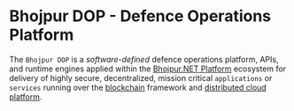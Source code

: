 # Bhojpur DOP - Defence Operations Platform

The `Bhojpur DOP` is a *software-defined* defence operations platform, APIs, and runtime engines applied within the [Bhojpur.NET Platform](https://github.com/bhojpur/platform/) ecosystem for delivery of highly secure, decentralized, mission critical `applications` or `services` running over the [blockchain](https://github.com/bhojpur/chain/) framework and [distributed cloud platform](https://github.com/bhojpur/dcp/).
